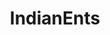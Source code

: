---
title: IndianEnts
crosslinks:
- DNMIndia
- youtubefactsbot
- LSD
- SpaceBuckets
- u_imguralbumbot
- trees
- autotldr
- india
- DarkNetMarketsNoobs
- bangalore
- see
- bollywood
- sporetraders
- DarkNetMarketIndia
- creepy
- treemusic
- UpliftingKhabre
- tmsbmeta
- DarkNetMarkets
- pics
---